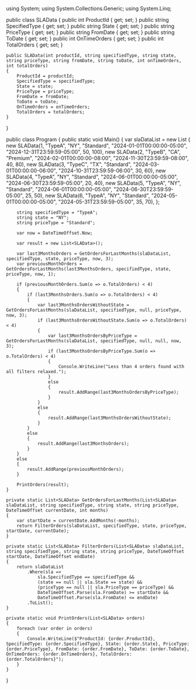 using System;
using System.Collections.Generic;
using System.Linq;

public class SLAData
{
    public int ProductId { get; set; }
    public string SpecifiedType { get; set; }
    public string State { get; set; }
    public string PriceType { get; set; }
    public string FromDate { get; set; }
    public string ToDate { get; set; }
    public int OnTimeOrders { get; set; }
    public int TotalOrders { get; set; }

    public SLAData(int productId, string specifiedType, string state, string priceType, string fromDate, string toDate, int onTimeOrders, int totalOrders)
    {
        ProductId = productId;
        SpecifiedType = specifiedType;
        State = state;
        PriceType = priceType;
        FromDate = fromDate;
        ToDate = toDate;
        OnTimeOrders = onTimeOrders;
        TotalOrders = totalOrders;
    }
}

public class Program
{
    public static void Main()
    {
        var slaDataList = new List<SLAData>
        {
            new SLAData(1, "TypeA", "NY", "Standard", "2024-01-01T00:00:00-05:00", "2024-12-31T23:59:59-05:00", 50, 100),
            new SLAData(2, "TypeB", "CA", "Premium", "2024-02-01T00:00:00-08:00", "2024-11-30T23:59:59-08:00", 40, 80),
            new SLAData(3, "TypeC", "TX", "Standard", "2024-03-01T00:00:00-06:00", "2024-10-31T23:59:59-06:00", 30, 60),
            new SLAData(4, "TypeA", "NY", "Standard", "2024-06-01T00:00:00-05:00", "2024-06-30T23:59:59-05:00", 20, 40),
            new SLAData(5, "TypeA", "NY", "Standard", "2024-06-01T00:00:00-05:00", "2024-06-30T23:59:59-05:00", 25, 50),
            new SLAData(6, "TypeA", "NY", "Standard", "2024-05-01T00:00:00-05:00", "2024-05-31T23:59:59-05:00", 35, 70),
        };
        
        string specifiedType = "TypeA";
        string state = "NY";
        string priceType = "Standard";

        var now = DateTimeOffset.Now;

        var result = new List<SLAData>();

        var last3MonthsOrders = GetOrdersForLastMonths(slaDataList, specifiedType, state, priceType, now, 3);
        var previousMonthOrders = GetOrdersForLastMonths(last3MonthsOrders, specifiedType, state, priceType, now, 1);

        if (previousMonthOrders.Sum(o => o.TotalOrders) < 4)
        {
            if (last3MonthsOrders.Sum(o => o.TotalOrders) < 4)
            {
                var last3MonthsOrdersWithoutState = GetOrdersForLastMonths(slaDataList, specifiedType, null, priceType, now, 3);
                if (last3MonthsOrdersWithoutState.Sum(o => o.TotalOrders) < 4)
                {
                    var last3MonthsOrdersByPriceType = GetOrdersForLastMonths(slaDataList, specifiedType, null, null, now, 3);
                    if (last3MonthsOrdersByPriceType.Sum(o => o.TotalOrders) < 4)
                    {
                        Console.WriteLine("Less than 4 orders found with all filters relaxed.");
                    }
                    else
                    {
                        result.AddRange(last3MonthsOrdersByPriceType);
                    }
                }
                else
                {
                    result.AddRange(last3MonthsOrdersWithoutState);
                }
            }
            else
            {
                result.AddRange(last3MonthsOrders);
            }
        }
        else
        {
            result.AddRange(previousMonthOrders);
        }

        PrintOrders(result);
    }

    private static List<SLAData> GetOrdersForLastMonths(List<SLAData> slaDataList, string specifiedType, string state, string priceType, DateTimeOffset currentDate, int months)
    {
        var startDate = currentDate.AddMonths(-months);
        return FilterOrders(slaDataList, specifiedType, state, priceType, startDate, currentDate);
    }

    private static List<SLAData> FilterOrders(List<SLAData> slaDataList, string specifiedType, string state, string priceType, DateTimeOffset startDate, DateTimeOffset endDate)
    {
        return slaDataList
            .Where(sla =>
                sla.SpecifiedType == specifiedType &&
                (state == null || sla.State == state) &&
                (priceType == null || sla.PriceType == priceType) &&
                DateTimeOffset.Parse(sla.FromDate) >= startDate &&
                DateTimeOffset.Parse(sla.FromDate) <= endDate)
            .ToList();
    }

    private static void PrintOrders(List<SLAData> orders)
    {
        foreach (var order in orders)
        {
            Console.WriteLine($"ProductId: {order.ProductId}, SpecifiedType: {order.SpecifiedType}, State: {order.State}, PriceType: {order.PriceType}, FromDate: {order.FromDate}, ToDate: {order.ToDate}, OnTimeOrders: {order.OnTimeOrders}, TotalOrders: {order.TotalOrders}");
        }
    }
}
